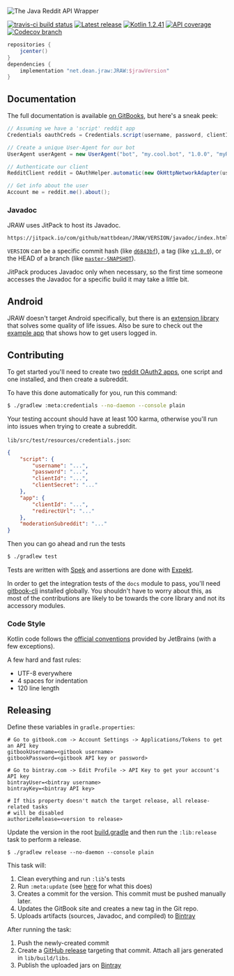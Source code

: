 <img src="https://raw.githubusercontent.com/mattbdean/JRAW/master/art/header.png" alt="The Java Reddit API Wrapper" />

[![travis-ci build status](https://img.shields.io/travis/mattbdean/JRAW.svg)](https://travis-ci.org/mattbdean/JRAW)
[![Latest release](https://img.shields.io/github/release/mattbdean/JRAW.svg)](https://bintray.com/thatjavanerd/maven/JRAW/_latestVersion)
[![Kotlin 1.2.41](https://img.shields.io/badge/Kotlin-1.2.41-blue.svg)](http://kotlinlang.org)
[![API coverage](https://img.shields.io/badge/API_coverage-45%25-9C27B0.svg)](https://github.com/thatJavaNerd/JRAW/blob/master/ENDPOINTS.md)
[![Codecov branch](https://img.shields.io/codecov/c/github/mattbdean/JRAW.svg)](https://codecov.io/gh/mattbdean/JRAW)

```groovy
repositories {
    jcenter()
}
dependencies {
    implementation "net.dean.jraw:JRAW:$jrawVersion"
}
```

## Documentation

The full documentation is available [on GitBooks](https://mattbdean.gitbooks.io/jraw), but here's a sneak peek:

```java
// Assuming we have a 'script' reddit app
Credentials oauthCreds = Credentials.script(username, password, clientId, clientSecret);

// Create a unique User-Agent for our bot
UserAgent userAgent = new UserAgent("bot", "my.cool.bot", "1.0.0", "myRedditUsername");

// Authenticate our client
RedditClient reddit = OAuthHelper.automatic(new OkHttpNetworkAdapter(userAgent), oauthCreds);

// Get info about the user
Account me = reddit.me().about();
```

### Javadoc

JRAW uses JitPack to host its Javadoc.

```
https://jitpack.io/com/github/mattbdean/JRAW/VERSION/javadoc/index.html
```

`VERSION` can be a specific commit hash (like [`d6843bf`](https://jitpack.io/com/github/mattbdean/JRAW/d6843bf/javadoc/index.html)), a tag (like [`v1.0.0`](https://jitpack.io/com/github/mattbdean/JRAW/v1.0.0/javadoc/index.html)), or the HEAD of a branch (like [`master-SNAPSHOT`](https://jitpack.io/com/github/mattbdean/JRAW/master-SNAPSHOT/javadoc/index.html)).

JitPack produces Javadoc only when necessary, so the first time someone accesses the Javadoc for a specific build it may take a little bit.

## Android

JRAW doesn't target Android specifically, but there is an [extension library](https://github.com/mattbdean/JRAW-Android) that solves some quality of life issues. Also be sure to check out the [example app](https://github.com/mattbdean/JRAW-Android/tree/master/example-app) that shows how to get users logged in.

## Contributing

To get started you'll need to create two [reddit OAuth2 apps](https://www.reddit.com/prefs/apps), one script and one installed, and then create a subreddit.

To have this done automatically for you, run this command:

```sh
$ ./gradlew :meta:credentials --no-daemon --console plain
```

Your testing account should have at least 100 karma, otherwise you'll run into issues when trying to create a subreddit.

`lib/src/test/resources/credentials.json`:

```json
{
    "script": {
        "username": "...",
        "password": "...",
        "clientId": "...",
        "clientSecret": "..."
    },
    "app": {
        "clientId": "...",
        "redirectUrl": "..."
    },
    "moderationSubreddit": "..."
}
```

Then you can go ahead and run the tests

```sh
$ ./gradlew test
```

Tests are written with [Spek](http://spekframework.org/) and assertions are done with [Expekt](https://github.com/winterbe/expekt).

In order to get the integration tests of the `docs` module to pass, you'll need [gitbook-cli](https://github.com/GitbookIO/gitbook-cli) installed globally. You shouldn't have to worry about this, as most of the contributions are likely to be towards the core library and not its accessory modules.

### Code Style

Kotlin code follows the [official conventions](https://kotlinlang.org/docs/reference/coding-conventions.html) provided by JetBrains (with a few exceptions).

A few hard and fast rules:

 - UTF-8 everywhere
 - 4 spaces for indentation
 - 120 line length

## Releasing

Define these variables in `gradle.properties`:

```properties
# Go to gitbook.com -> Account Settings -> Applications/Tokens to get an API key
gitbookUsername=<gitbook username>
gitbookPassword=<gitbook API key or password>

# Go to bintray.com -> Edit Profile -> API Key to get your account's API key
bintrayUser=<bintray username>
bintrayKey=<bintray API key>

# If this property doesn't match the target release, all release-related tasks
# will be disabled
authorizeRelease=<version to release>
```

Update the version in the root [build.gradle](https://github.com/mattbdean/JRAW/blob/master/build.gradle) and then run the `:lib:release` task to perform a release.

```
$ ./gradlew release --no-daemon --console plain
```

This task will:

 1. Clean everything and run `:lib`'s tests
 2. Run `:meta:update` (see [here](https://github.com/mattbdean/JRAW/tree/master/meta) for what this does)
 3. Creates a commit for the version. This commit must be pushed manually later.
 4. Updates the GitBook site and creates a new tag in the Git repo.
 5. Uploads artifacts (sources, Javadoc, and compiled) to [Bintray](https://bintray.com/thatjavanerd/maven/JRAW)

After running the task:

 1. Push the newly-created commit
 2. Create a [GitHub release](https://github.com/mattbdean/JRAW/releases/new) targeting that commit. Attach all jars generated in `lib/build/libs`.
 3. Publish the uploaded jars on [Bintray](https://bintray.com/thatjavanerd/maven/JRAW)
